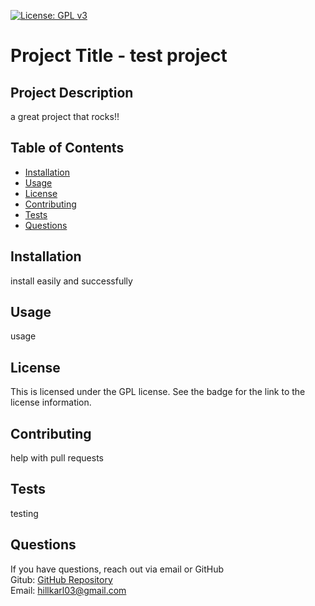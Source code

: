 [![License: GPL v3](https://img.shields.io/badge/License-GPLv3-blue.svg)](https://www.gnu.org/licenses/gpl-3.0)
  
# Project Title - test project
  
  
## Project Description
a great project that rocks!!
  
## Table of Contents
  - [Installation](#installation)
  - [Usage](#usage)
  - [License](#license)
  - [Contributing](#contributing)
  - [Tests](#tests)
  - [Questions](#questions)
  
## Installation
install easily and successfully
  
## Usage
usage 
  
## License
This is licensed under the GPL license. See the badge for the link to the license information.
  
## Contributing
help with pull requests
  
## Tests
testing 
  
## Questions
If you have questions, reach out via email or GitHub  
Gitub:  [GitHub Repository](https//github.com/roo116)  
Email:  hillkarl03@gmail.com  
  